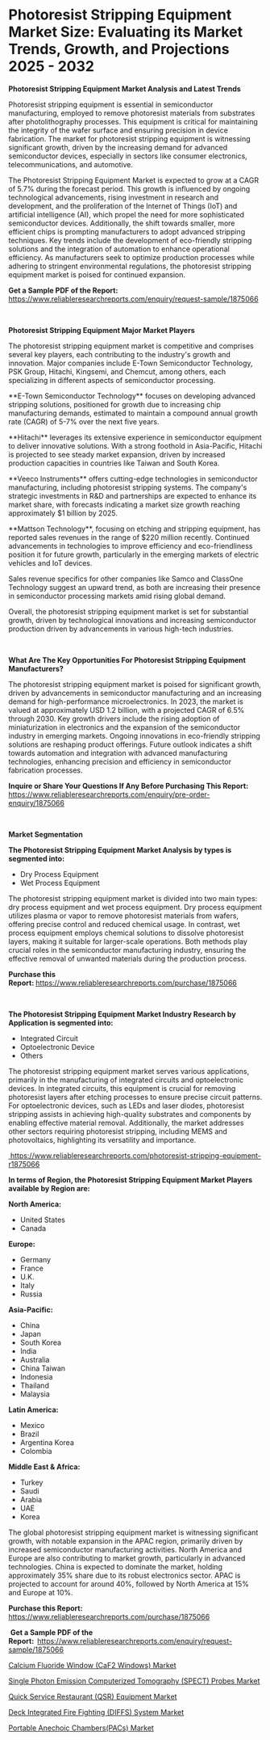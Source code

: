 <p><h1>Photoresist Stripping Equipment Market Size: Evaluating its Market Trends, Growth, and Projections 2025 - 2032</h1></p><p><strong>Photoresist Stripping Equipment Market Analysis and Latest Trends</strong></p>
<p><p>Photoresist stripping equipment is essential in semiconductor manufacturing, employed to remove photoresist materials from substrates after photolithography processes. This equipment is critical for maintaining the integrity of the wafer surface and ensuring precision in device fabrication. The market for photoresist stripping equipment is witnessing significant growth, driven by the increasing demand for advanced semiconductor devices, especially in sectors like consumer electronics, telecommunications, and automotive.</p><p>The Photoresist Stripping Equipment Market is expected to grow at a CAGR of 5.7% during the forecast period. This growth is influenced by ongoing technological advancements, rising investment in research and development, and the proliferation of the Internet of Things (IoT) and artificial intelligence (AI), which propel the need for more sophisticated semiconductor devices. Additionally, the shift towards smaller, more efficient chips is prompting manufacturers to adopt advanced stripping techniques. Key trends include the development of eco-friendly stripping solutions and the integration of automation to enhance operational efficiency. As manufacturers seek to optimize production processes while adhering to stringent environmental regulations, the photoresist stripping equipment market is poised for continued expansion.</p></p>
<p><strong>Get a Sample PDF of the Report:&nbsp;</strong> <a href="https://www.reliableresearchreports.com/enquiry/request-sample/1875066?utm_campaign=33&utm_medium=2&utm_source=Github&utm_content=ia&utm_term=28022025&utm_id=photoresist-stripping-equipment">https://www.reliableresearchreports.com/enquiry/request-sample/1875066</a></p>
<p>&nbsp;</p>
<p><strong>Photoresist Stripping Equipment Major Market Players</strong></p>
<p><p>The photoresist stripping equipment market is competitive and comprises several key players, each contributing to the industry's growth and innovation. Major companies include E-Town Semiconductor Technology, PSK Group, Hitachi, Kingsemi, and Chemcut, among others, each specializing in different aspects of semiconductor processing.</p><p>**E-Town Semiconductor Technology** focuses on developing advanced stripping solutions, positioned for growth due to increasing chip manufacturing demands, estimated to maintain a compound annual growth rate (CAGR) of 5-7% over the next five years.</p><p>**Hitachi** leverages its extensive experience in semiconductor equipment to deliver innovative solutions. With a strong foothold in Asia-Pacific, Hitachi is projected to see steady market expansion, driven by increased production capacities in countries like Taiwan and South Korea.</p><p>**Veeco Instruments** offers cutting-edge technologies in semiconductor manufacturing, including photoresist stripping systems. The company's strategic investments in R&D and partnerships are expected to enhance its market share, with forecasts indicating a market size growth reaching approximately $1 billion by 2025.</p><p>**Mattson Technology**, focusing on etching and stripping equipment, has reported sales revenues in the range of $220 million recently. Continued advancements in technologies to improve efficiency and eco-friendliness position it for future growth, particularly in the emerging markets of electric vehicles and IoT devices.</p><p>Sales revenue specifics for other companies like Samco and ClassOne Technology suggest an upward trend, as both are increasing their presence in semiconductor processing markets amid rising global demand.</p><p>Overall, the photoresist stripping equipment market is set for substantial growth, driven by technological innovations and increasing semiconductor production driven by advancements in various high-tech industries.</p></p>
<p>&nbsp;</p>
<p><strong>What Are The Key Opportunities For Photoresist Stripping Equipment Manufacturers?</strong></p>
<p><p>The photoresist stripping equipment market is poised for significant growth, driven by advancements in semiconductor manufacturing and an increasing demand for high-performance microelectronics. In 2023, the market is valued at approximately USD 1.2 billion, with a projected CAGR of 6.5% through 2030. Key growth drivers include the rising adoption of miniaturization in electronics and the expansion of the semiconductor industry in emerging markets. Ongoing innovations in eco-friendly stripping solutions are reshaping product offerings. Future outlook indicates a shift towards automation and integration with advanced manufacturing technologies, enhancing precision and efficiency in semiconductor fabrication processes.</p></p>
<p><strong>Inquire or Share Your Questions If Any Before Purchasing This Report:</strong> <a href="https://www.reliableresearchreports.com/enquiry/pre-order-enquiry/1875066?utm_campaign=33&utm_medium=2&utm_source=Github&utm_content=ia&utm_term=28022025&utm_id=photoresist-stripping-equipment">https://www.reliableresearchreports.com/enquiry/pre-order-enquiry/1875066</a></p>
<p>&nbsp;</p>
<p><strong>Market Segmentation</strong></p>
<p><strong>The Photoresist Stripping Equipment Market Analysis by types is segmented into:</strong></p>
<p><ul><li>Dry Process Equipment</li><li>Wet Process Equipment</li></ul></p>
<p><p>The photoresist stripping equipment market is divided into two main types: dry process equipment and wet process equipment. Dry process equipment utilizes plasma or vapor to remove photoresist materials from wafers, offering precise control and reduced chemical usage. In contrast, wet process equipment employs chemical solutions to dissolve photoresist layers, making it suitable for larger-scale operations. Both methods play crucial roles in the semiconductor manufacturing industry, ensuring the effective removal of unwanted materials during the production process.</p></p>
<p><strong>Purchase this Report:&nbsp;</strong><a href="https://www.reliableresearchreports.com/purchase/1875066?utm_campaign=33&utm_medium=2&utm_source=Github&utm_content=ia&utm_term=28022025&utm_id=photoresist-stripping-equipment">https://www.reliableresearchreports.com/purchase/1875066</a></p>
<p>&nbsp;</p>
<p><strong>The Photoresist Stripping Equipment Market Industry Research by Application is segmented into:</strong></p>
<p><ul><li>Integrated Circuit</li><li>Optoelectronic Device</li><li>Others</li></ul></p>
<p><p>The photoresist stripping equipment market serves various applications, primarily in the manufacturing of integrated circuits and optoelectronic devices. In integrated circuits, this equipment is crucial for removing photoresist layers after etching processes to ensure precise circuit patterns. For optoelectronic devices, such as LEDs and laser diodes, photoresist stripping assists in achieving high-quality substrates and components by enabling effective material removal. Additionally, the market addresses other sectors requiring photoresist stripping, including MEMS and photovoltaics, highlighting its versatility and importance.</p></p>
<p><a href="https://www.reliableresearchreports.com/photoresist-stripping-equipment-r1875066?utm_campaign=33&utm_medium=2&utm_source=Github&utm_content=ia&utm_term=28022025&utm_id=photoresist-stripping-equipment">&nbsp;https://www.reliableresearchreports.com/photoresist-stripping-equipment-r1875066</a></p>
<p><strong>In terms of Region, the Photoresist Stripping Equipment Market Players available by Region are:</strong></p>
<p>
    <p> <strong> North America: </strong>
        <ul>
            <li>United States</li>
            <li>Canada</li>
        </ul>
        </p> 
    <p> <strong> Europe: </strong>
        <ul>
            <li>Germany</li>
            <li>France</li>
            <li>U.K.</li>
            <li>Italy</li>
            <li>Russia</li>
        </ul>
        </p> 
    <p> <strong> Asia-Pacific: </strong>
        <ul>
            <li>China</li>
            <li>Japan</li>
            <li>South Korea</li>
            <li>India</li>
            <li>Australia</li>
            <li>China Taiwan</li>
            <li>Indonesia</li>
            <li>Thailand</li>
            <li>Malaysia</li>
        </ul>
        </p> 
    <p> <strong> Latin America: </strong>
        <ul>
            <li>Mexico</li>
            <li>Brazil</li>
            <li>Argentina Korea</li>
            <li>Colombia</li>
        </ul>
        </p> 
    <p> <strong> Middle East & Africa: </strong>
        <ul>
            <li>Turkey</li>
            <li>Saudi</li>
            <li>Arabia</li>
            <li>UAE</li>
            <li>Korea</li>
        </ul>
    </p>
    </p>
<p><p>The global photoresist stripping equipment market is witnessing significant growth, with notable expansion in the APAC region, primarily driven by increased semiconductor manufacturing activities. North America and Europe are also contributing to market growth, particularly in advanced technologies. China is expected to dominate the market, holding approximately 35% share due to its robust electronics sector. APAC is projected to account for around 40%, followed by North America at 15% and Europe at 10%.</p></p>
<p><strong>Purchase this Report: </strong><a href="https://www.reliableresearchreports.com/purchase/1875066?utm_campaign=33&utm_medium=2&utm_source=Github&utm_content=ia&utm_term=28022025&utm_id=photoresist-stripping-equipment">https://www.reliableresearchreports.com/purchase/1875066</a></p>
<p>&nbsp;<strong>Get a Sample PDF of the Report:&nbsp;&nbsp;</strong><a href="https://www.reliableresearchreports.com/enquiry/request-sample/1875066?utm_campaign=33&utm_medium=2&utm_source=Github&utm_content=ia&utm_term=28022025&utm_id=photoresist-stripping-equipment">https://www.reliableresearchreports.com/enquiry/request-sample/1875066</a></p>
<p><strong></strong></p>
<p><p><a href="https://github.com/syskamazucqa/Market-Research-Report-List-1/blob/main/calcium-fluoride-window-caf2-windows-market.md?utm_campaign=33&utm_medium=2&utm_source=Github&utm_content=ia&utm_term=28022025&utm_id=photoresist-stripping-equipment">Calcium Fluoride Window (CaF2 Windows) Market</a></p><p><a href="https://github.com/lelkohydesyj/Market-Research-Report-List-1/blob/main/single-photon-emission-computerized-tomography-spect-probes-market.md?utm_campaign=33&utm_medium=2&utm_source=Github&utm_content=ia&utm_term=28022025&utm_id=photoresist-stripping-equipment">Single Photon Emission Computerized Tomography (SPECT) Probes Market</a></p><p><a href="https://github.com/thanenegenqa/Market-Research-Report-List-1/blob/main/quick-service-restaurant-qsr-equipment-market.md?utm_campaign=33&utm_medium=2&utm_source=Github&utm_content=ia&utm_term=28022025&utm_id=photoresist-stripping-equipment">Quick Service Restaurant (QSR) Equipment Market</a></p><p><a href="https://github.com/cezilfinerv9/Market-Research-Report-List-1/blob/main/deck-integrated-fire-fighting-diffs-system-market.md?utm_campaign=33&utm_medium=2&utm_source=Github&utm_content=ia&utm_term=28022025&utm_id=photoresist-stripping-equipment">Deck Integrated Fire Fighting (DIFFS) System Market</a></p><p><a href="https://github.com/cachaskluwe/Market-Research-Report-List-1/blob/main/portable-anechoic-chamberspacs-market.md?utm_campaign=33&utm_medium=2&utm_source=Github&utm_content=ia&utm_term=28022025&utm_id=photoresist-stripping-equipment">Portable Anechoic Chambers(PACs) Market</a></p></p>